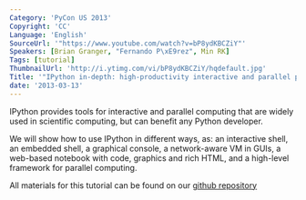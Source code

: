 ```yaml
---
Category: 'PyCon US 2013'
Copyright: 'CC'
Language: 'English'
SourceUrl: '"https://www.youtube.com/watch?v=bP8ydKBCZiY"'
Speakers: [Brian Granger, "Fernando P\xE9rez", Min RK]
Tags: [tutorial]
ThumbnailUrl: 'http://i.ytimg.com/vi/bP8ydKBCZiY/hqdefault.jpg'
Title: '"IPython in-depth: high-productivity interactive and parallel python"'
date: '2013-03-13'
---
```

IPython provides tools for interactive and parallel computing that are widely used in scientific computing, but can benefit any Python developer.

We will show how to use IPython in different ways, as: an interactive shell, an embedded shell, a graphical console, a network-aware VM in GUIs, a web-based notebook with code, graphics and rich HTML, and a high-level framework for parallel computing.

All materials for this tutorial can be found on our [github
repository](https://github.com/ipython/ipython-in-depth)
